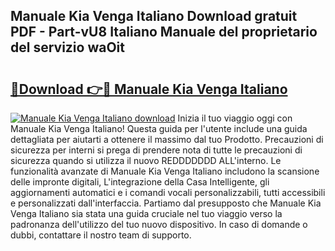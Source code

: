 ## Manuale Kia Venga Italiano Download gratuit PDF - Part-vU8 Italiano Manuale del proprietario del servizio waOit

# <h2><a href="http://dfaf6uj.blite.top/?on=Manuale+Kia+Venga+Italiano">🔗Download 👉🔴 Manuale Kia Venga Italiano</a></h2>

[![Manuale Kia Venga Italiano download](https://i.imgur.com/lujVjoI.png)](http://dfaf6uj.blite.top/?on=Manuale+Kia+Venga+Italiano)
Inizia il tuo viaggio oggi con Manuale Kia Venga Italiano! Questa guida per l'utente include una guida dettagliata per aiutarti a ottenere il massimo dal tuo Prodotto. Precauzioni di sicurezza per interni si prega di prendere nota di tutte le precauzioni di sicurezza quando si utilizza il nuovo REDDDDDDD ALL'interno. Le funzionalità avanzate di Manuale Kia Venga Italiano includono la scansione delle impronte digitali, L'integrazione della Casa Intelligente, gli aggiornamenti automatici e i comandi vocali personalizzabili, tutti accessibili e personalizzati dall'interfaccia. Partiamo dal presupposto che Manuale Kia Venga Italiano sia stata una guida cruciale nel tuo viaggio verso la padronanza dell'utilizzo del tuo nuovo dispositivo. In caso di domande o dubbi, contattare il nostro team di supporto.
